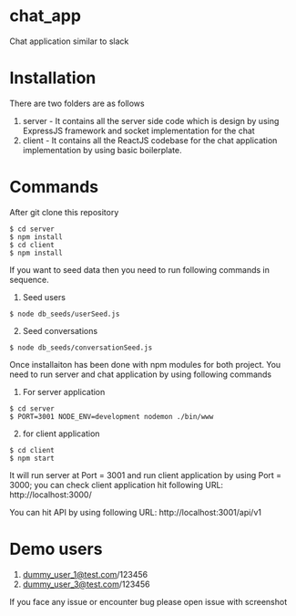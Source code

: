 # chat_app
Chat application similar to slack

# Installation
There are two folders are as follows
1. server - It contains all the server side code which is design by using ExpressJS framework and socket implementation for the chat
2. client - It contains all the ReactJS codebase for the chat application implementation by using basic boilerplate.

# Commands
After git clone this repository
```
$ cd server
$ npm install
$ cd client
$ npm install
```

If you want to seed data then you need to run following commands in sequence.
1. Seed users
```
$ node db_seeds/userSeed.js
```
2. Seed conversations
```
$ node db_seeds/conversationSeed.js
```
Once installaiton has been done with npm modules for both project. You need to run server and chat application by using following commands

1. For server application
```
$ cd server
$ PORT=3001 NODE_ENV=development nodemon ./bin/www
```
2. for client application
```
$ cd client
$ npm start
```

It will run server at Port = 3001 and run client application by using Port = 3000; you can check client application hit following URL: http://localhost:3000/

You can hit API by using following URL: http://localhost:3001/api/v1

# Demo users
1. dummy_user_1@test.com/123456
2. dummy_user_3@test.com/123456

If you face any issue or encounter bug please open issue with screenshot

